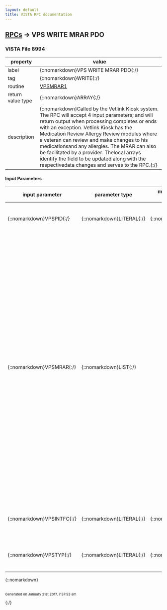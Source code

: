 ```yaml
---
layout: default
title: VISTA RPC documentation
---
```




## [RPCs](TableOfContent.md) &#8594; VPS WRITE MRAR PDO 



### VISTA File 8994 


 property | value 
--- | --- 
 label | {::nomarkdown}VPS WRITE MRAR PDO{:/}
 tag | {::nomarkdown}WRITE{:/}
 routine | [VPSMRAR1](http://code.osehra.org/dox/Routine_VPSMRAR1_source.html)
 return value type | {::nomarkdown}ARRAY{:/}
 description | {::nomarkdown}Called by the Vetlink Kiosk system.  The RPC will accept 4 input parameters; and will return output when processing completes or ends with an exception.  Vetlink Kiosk has the Medication Review Allergy Review modules where a  veteran can review and make changes to his medicationsand any allergies.  The MRAR can also be facilitated by a provider.  Thelocal arrays identify the field to be updated along with the respectivedata changes and serves to the RPC.{:/}

#### Input Parameters

| input parameter | parameter type | maximum data length | required | description | 
| --- | --- | --- | --- | --- | 
| {::nomarkdown}VPSPID{:/} | {::nomarkdown}LITERAL{:/} | {::nomarkdown}30{:/} | {::nomarkdown}true{:/} | {::nomarkdown}The patient identifier value corresponding to the provided identifiertype, VPSTYP.{:/} | 
| {::nomarkdown}VPSMRAR{:/} | {::nomarkdown}LIST{:/} |  | {::nomarkdown}true{:/} | {::nomarkdown}Local array representing the kiosk Medication and Allergy Review passed in by reference.   VPSMRAR represents allergy relatedfields, medication related fields, and statistical information about theMRAR session. Each subscript in the array is assigned a composite, delimited string.  localArray(n) = FIELD NAME^ARRAY IENS^DATA  where       n is an incremental number      FIELD NAME represents the name of the field in 853.5 file       ARRAY IENS represent entry and sub-entry ctrs (e.g., if patient has 3     allergies then a given value would be \1,2\ where \1\ represents top     level entry and \2\ represents the sub-entry or the 2nd allergy     record.)      DATA is the actual data that is populated at an entry in 853.5 Note:  Each element in VPSMRAR will accept values in the above format. However, elements of some multiple fields use the third index as the value and will ignore provided input values.  {:/} | 
| {::nomarkdown}VPSINTFC{:/} | {::nomarkdown}LITERAL{:/} | {::nomarkdown}1{:/} | {::nomarkdown}true{:/} | {::nomarkdown}Interface Module.'S' represents Staff-facing Interface Module'P' represents Patient-facing Interface Module{:/} | 
| {::nomarkdown}VPSTYP{:/} | {::nomarkdown}LITERAL{:/} | {::nomarkdown}7{:/} | {::nomarkdown}true{:/} | {::nomarkdown}Patient ID Type. Valid Values for this parameter are SSN, DFN, ICN, orVIC/CAC.{:/} | 

{::nomarkdown} <br/><br/><p style="font-size: 11px">Generated on January 21st 2017, 7:57:53 am</p>{:/}